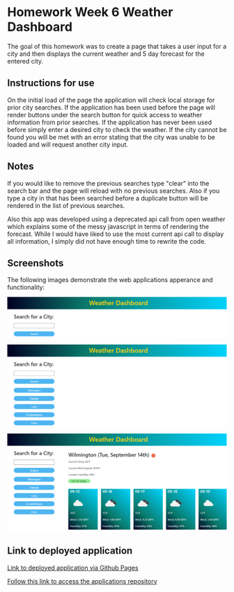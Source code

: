 # Homework Week 6 Weather Dashboard

The goal of this homework was to create a page that takes a user input for a city and then displays the current weather and 5 day forecast for the entered city. 

## Instructions for use

On the initial load of the page the application will check local storage for prior city searches. If the application has been used before the page will render buttons under the search button for quick access to weather information from prior searches. If the application has never been used before simply enter a desired city to check the weather. If the city cannot be found you will be met with an error stating that the city was unable to be loaded and will request another city input. 


## Notes

If you would like to remove the previous searches type "clear" into the search bar and the page will reload with no previous searches. Also if you type a city in that has been searched before a duplicate button will be rendered in the list of previous searches. 

Also this app was developed using a deprecated api call from open weather which explains some of the messy javascript in terms of rendering the forecast. While I would have liked to use the most current api call to display all information, I simply did not have enough time to rewrite the code. 

## Screenshots

The following images demonstrate the web applications apperance and functionality:

![Main index with search field and submit button](./assets/screenshot/initial.png)

![Main application with history search items on the side](./assets/screenshot/with-history.png)

![Main application with full functionality shown](./assets/screenshot/full-function.png)

## Link to deployed application 

[Link to deployed application via Github Pages](https://zmoore371.github.io/Homework-Week-6)

[Follow this link to access the applications repository](https://github.com/zmoore371/Homework-Week-6) 